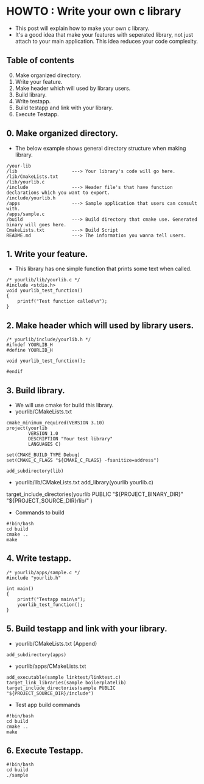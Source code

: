 # HOWTO : Write your own c library
 - This post will explain how to make your own c library.
 - It's a good idea that make your features with seperated library, not just attach to your main application. This idea reduces your code complexity.

## Table of contents
 0. Make organized directory.
 1. Write your feature.
 2. Make header which will used by library users.
 3. Build library.
 4. Write testapp.
 5. Build testapp and link with your library.
 6. Execute Testapp.


## 0. Make organized directory.
 - The below example shows general directory structure when making library.
 ```
/your-lib
/lib                    ---> Your library's code will go here.
/lib/CmakeLists.txt
/lib/yourlib.c
/include                ---> Header file's that have function declarations which you want to export.
/include/yourlib.h
/apps                   ---> Sample application that users can consult with.
/apps/sample.c
/build                  ---> Build directory that cmake use. Generated binary will goes here.
CmakeLists.txt          ---> Build Script
README.md               ---> The information you wanna tell users.

 ```
## 1. Write your feature.
- This library has one simple function that prints some text when called.
```
/* yourlib/lib/yourlib.c */
#include <stdio.h>
void yourlib_test_function()
{
    printf("Test function called\n");
}
```


## 2. Make header which will used by library users.
```
/* yourlib/include/yourlib.h */
#ifndef YOURLIB_H
#define YOURLIB_H

void yourlib_test_function();

#endif
```


## 3. Build library.
 - We will use cmake for build this library.
 - yourlib/CMakeLists.txt
```
cmake_minimum_required(VERSION 3.10)
project(yourlib
        VERSION 1.0
        DESCRIPTION "Your test library"
        LANGUAGES C)
              
set(CMAKE_BUILD_TYPE Debug)
set(CMAKE_C_FLAGS "${CMAKE_C_FLAGS} -fsanitize=address")

add_subdirectory(lib)
```

 - yourlib/llb/CMakeLists.txt
add_library(yourlib yourlib.c)

target_include_directories(yourlib PUBLIC
                          "${PROJECT_BINARY_DIR}"
                          "${PROJECT_SOURCE_DIR}/lib/"
                          ) 


 - Commands to build
```
#!bin/bash
cd build
cmake ..
make
```

## 4. Write testapp.
```
/* yourlib/apps/sample.c */
#include "yourlib.h"

int main()
{
    printf("Testapp main\n");
    yourlib_test_function();
}
```

## 5. Build testapp and link with your library.

 - yourlib/CMakeLists.txt (Append)
```
add_subdirectory(apps)
```

- yourlib/apps/CMakeLists.txt
```
add_executable(sample linktest/linktest.c)
target_link_libraries(sample boilerplatelib)
target_include_directories(sample PUBLIC "${PROJECT_SOURCE_DIR}/include")
```

- Test app build commands

```
#!bin/bash
cd build
cmake ..
make
```

## 6. Execute Testapp.

```
#!bin/bash
cd build
./sample
```
